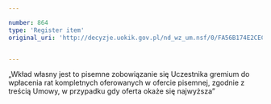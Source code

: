```yaml
---

number: 864
type: 'Register item'
original_uri: 'http://decyzje.uokik.gov.pl/nd_wz_um.nsf/0/FA56B174E2CEC234C12572DD0032970C?OpenDocument'


---
```


„Wkład własny jest to pisemne zobowiązanie się Uczestnika gremium do wpłacenia rat kompletnych oferowanych w ofercie pisemnej, zgodnie z treścią Umowy, w przypadku gdy oferta okaże się najwyższa”
